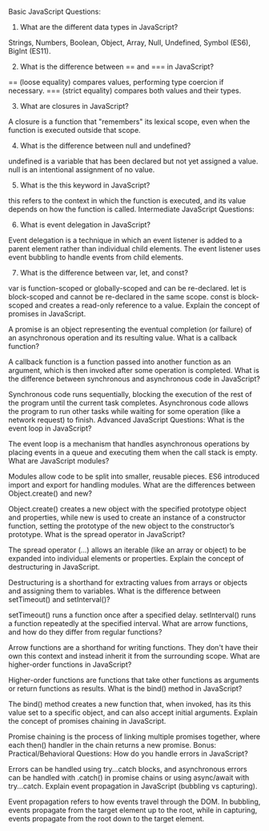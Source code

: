Basic JavaScript Questions:
1) What are the different data types in JavaScript?

Strings, Numbers, Boolean, Object, Array, Null, Undefined, Symbol (ES6), BigInt (ES11).

2) What is the difference between == and === in JavaScript?

== (loose equality) compares values, performing type coercion if necessary.
=== (strict equality) compares both values and their types.

3) What are closures in JavaScript?

A closure is a function that "remembers" its lexical scope, even when the function is executed outside that scope.

4) What is the difference between null and undefined?

undefined is a variable that has been declared but not yet assigned a value.
null is an intentional assignment of no value.

5) What is the this keyword in JavaScript?

this refers to the context in which the function is executed, and its value depends on how the function is called.
Intermediate JavaScript Questions:

6) What is event delegation in JavaScript?

Event delegation is a technique in which an event listener is added to a parent element rather than individual child elements. The event listener uses event bubbling to handle events from child elements.


7) What is the difference between var, let, and const?

var is function-scoped or globally-scoped and can be re-declared.
let is block-scoped and cannot be re-declared in the same scope.
const is block-scoped and creates a read-only reference to a value.
Explain the concept of promises in JavaScript.

A promise is an object representing the eventual completion (or failure) of an asynchronous operation and its resulting value.
What is a callback function?

A callback function is a function passed into another function as an argument, which is then invoked after some operation is completed.
What is the difference between synchronous and asynchronous code in JavaScript?

Synchronous code runs sequentially, blocking the execution of the rest of the program until the current task completes.
Asynchronous code allows the program to run other tasks while waiting for some operation (like a network request) to finish.
Advanced JavaScript Questions:
What is the event loop in JavaScript?

The event loop is a mechanism that handles asynchronous operations by placing events in a queue and executing them when the call stack is empty.
What are JavaScript modules?

Modules allow code to be split into smaller, reusable pieces. ES6 introduced import and export for handling modules.
What are the differences between Object.create() and new?

Object.create() creates a new object with the specified prototype object and properties, while new is used to create an instance of a constructor function, setting the prototype of the new object to the constructor’s prototype.
What is the spread operator in JavaScript?

The spread operator (...) allows an iterable (like an array or object) to be expanded into individual elements or properties.
Explain the concept of destructuring in JavaScript.

Destructuring is a shorthand for extracting values from arrays or objects and assigning them to variables.
What is the difference between setTimeout() and setInterval()?

setTimeout() runs a function once after a specified delay.
setInterval() runs a function repeatedly at the specified interval.
What are arrow functions, and how do they differ from regular functions?

Arrow functions are a shorthand for writing functions. They don't have their own this context and instead inherit it from the surrounding scope.
What are higher-order functions in JavaScript?

Higher-order functions are functions that take other functions as arguments or return functions as results.
What is the bind() method in JavaScript?

The bind() method creates a new function that, when invoked, has its this value set to a specific object, and can also accept initial arguments.
Explain the concept of promises chaining in JavaScript.

Promise chaining is the process of linking multiple promises together, where each then() handler in the chain returns a new promise.
Bonus: Practical/Behavioral Questions:
How do you handle errors in JavaScript?

Errors can be handled using try...catch blocks, and asynchronous errors can be handled with .catch() in promise chains or using async/await with try...catch.
Explain event propagation in JavaScript (bubbling vs capturing).

Event propagation refers to how events travel through the DOM. In bubbling, events propagate from the target element up to the root, while in capturing, events propagate from the root down to the target element.

